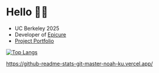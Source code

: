 # Hello 👋🏼
* UC Berkeley 2025
* Developer of [Epicure](https://bit.ly/epicuregame)
* [Project Portfolio](https://noah-ku.github.io/portfolio/)

[![Top Langs](https://github-readme-stats-noah-ku.vercel.app/api/top-langs/?username=noah-ku&count_private=true)](https://github.com/noah-ku/github-readme-stats)


https://github-readme-stats-git-master-noah-ku.vercel.app/
